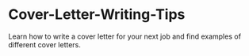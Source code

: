 Cover-Letter-Writing-Tips
=========================

Learn how to write a cover letter for your next job and find examples of different cover letters.
